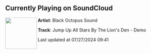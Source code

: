 ## Currently Playing on SoundCloud

[<img align="left" width="100" src="https://i1.sndcdn.com/artworks-8Lm8rHYp2Eb3NuaZ-OUJyfg-t500x500.jpg">](https://soundcloud.com/black-octopus-sound/jump-up-all-stars-by-the-lions-den-demo)

**Artist**: Black Octopus Sound 

**Track**: Jump Up All Stars By The Lion's Den - Demo

Last updated at 07/27/2024 09:41
